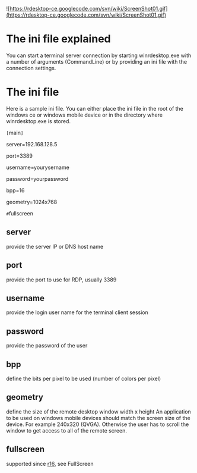 ![https://rdesktop-ce.googlecode.com/svn/wiki/ScreenShot01.gif](https://rdesktop-ce.googlecode.com/svn/wiki/ScreenShot01.gif)

# The ini file explained #

You can start a terminal server connection by starting winrdesktop.exe with a number of arguments (CommandLine) or by providing an ini file with the connection settings.


# The ini file #

Here is a sample ini file. You can either place the ini file in the root of the windows ce or windows mobile device or in the directory where winrdesktop.exe is stored.

`[`main`]`

server=192.168.128.5

port=3389

username=yourysername

password=yourpassword

bpp=16

geometry=1024x768

`#`fullscreen

## server ##
provide the server IP or DNS host name
## port ##
provide the port to use for RDP, usually 3389
## username ##
provide the login user name for the terminal client session
## password ##
provide the password of the user
## bpp ##
define the bits per pixel to be used (number of colors per pixel)
## geometry ##
define the size of the remote desktop window
width x height
An application to be used on windows mobile devices should match the screen size of the device. For example 240x320 (QVGA). Otherwise the user has to scroll the window to get access to all of the remote screen.
## fullscreen ##
supported since [r16](https://code.google.com/p/rdesktop-ce/source/detail?r=16), see FullScreen